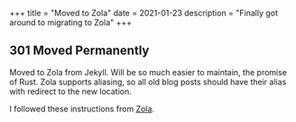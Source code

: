 +++
title = "Moved to Zola"
date = 2021-01-23
description = "Finally got around to migrating to Zola"
+++

## 301 Moved Permanently

Moved to Zola from Jekyll. Will be so much easier to maintain, the promise of Rust. Zola supports aliasing, so all old blog posts should have their alias with redirect to the new location.

I followed these instructions from [Zola](https://www.getzola.org/documentation/getting-started/overview/).